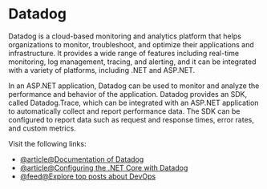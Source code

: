 # Datadog

Datadog is a cloud-based monitoring and analytics platform that helps organizations to monitor, troubleshoot, and optimize their applications and infrastructure. It provides a wide range of features including real-time monitoring, log management, tracing, and alerting, and it can be integrated with a variety of platforms, including .NET and ASP.NET.

In an ASP.NET application, Datadog can be used to monitor and analyze the performance and behavior of the application. Datadog provides an SDK, called Datadog.Trace, which can be integrated with an ASP.NET application to automatically collect and report performance data. The SDK can be configured to report data such as request and response times, error rates, and custom metrics.

Visit the following links:

- [@article@Documentation of Datadog](https://www.datadoghq.com/)
- [@article@Configuring the .NET Core with Datadog](https://docs.datadoghq.com/tracing/trace_collection/library_config/dotnet-core/?tab=environmentvariables)
- [@feed@Explore top posts about DevOps](https://app.daily.dev/tags/devops?ref=roadmapsh)
